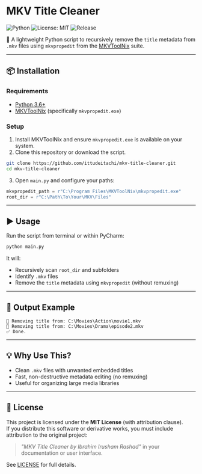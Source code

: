# MKV Title Cleaner

![Python](https://img.shields.io/badge/python-3.6%2B-blue.svg)
![License: MIT](https://img.shields.io/badge/license-MIT-green.svg)
![Release](https://img.shields.io/github/v/release/ittudeitachi/MKV-Title-Cleaner)

🧹 A lightweight Python script to recursively remove the `title` metadata from `.mkv` files using `mkvpropedit` from the [MKVToolNix](https://mkvtoolnix.download/) suite.

---

## 📦 Installation

### Requirements

- [Python 3.6+](https://www.python.org/)
- [MKVToolNix](https://mkvtoolnix.download/) (specifically `mkvpropedit.exe`)

### Setup

1. Install MKVToolNix and ensure `mkvpropedit.exe` is available on your system.
2. Clone this repository or download the script.

```bash
git clone https://github.com/ittudeitachi/mkv-title-cleaner.git
cd mkv-title-cleaner
```

3. Open `main.py` and configure your paths:

```python
mkvpropedit_path = r"C:\Program Files\MKVToolNix\mkvpropedit.exe"
root_dir = r"C:\Path\To\Your\MKV\Files"
```

---

## ▶️ Usage

Run the script from terminal or within PyCharm:

```bash
python main.py
```

It will:
- Recursively scan `root_dir` and subfolders
- Identify `.mkv` files
- Remove the `title` metadata using `mkvpropedit` (without remuxing)

---

## 🧾 Output Example

```
🔄 Removing title from: C:\Movies\Action\movie1.mkv
🔄 Removing title from: C:\Movies\Drama\episode2.mkv
✅ Done.
```

---

## 💡 Why Use This?

- Clean `.mkv` files with unwanted embedded titles
- Fast, non-destructive metadata editing (no remuxing)
- Useful for organizing large media libraries

---

## 📜 License

This project is licensed under the **MIT License** (with attribution clause).  
If you distribute this software or derivative works, you must include attribution to the original project:

> _"MKV Title Cleaner by Ibrahim Irusham Rashad"_ in your documentation or user interface.

See [LICENSE](LICENSE) for full details.
